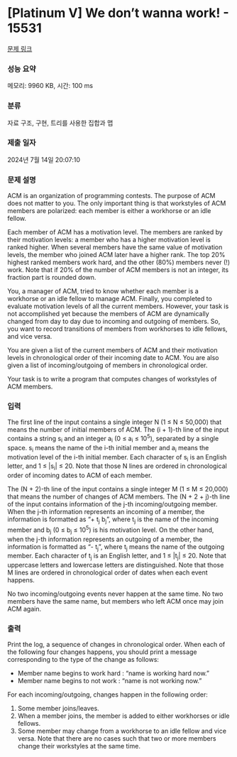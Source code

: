 # [Platinum V] We don’t wanna work! - 15531 

[문제 링크](https://www.acmicpc.net/problem/15531) 

### 성능 요약

메모리: 9960 KB, 시간: 100 ms

### 분류

자료 구조, 구현, 트리를 사용한 집합과 맵

### 제출 일자

2024년 7월 14일 20:07:10

### 문제 설명

<p>ACM is an organization of programming contests. The purpose of ACM does not matter to you. The only important thing is that workstyles of ACM members are polarized: each member is either a workhorse or an idle fellow.</p>

<p>Each member of ACM has a motivation level. The members are ranked by their motivation levels: a member who has a higher motivation level is ranked higher. When several members have the same value of motivation levels, the member who joined ACM later have a higher rank. The top 20% highest ranked members work hard, and the other (80%) members never (!) work. Note that if 20% of the number of ACM members is not an integer, its fraction part is rounded down.</p>

<p>You, a manager of ACM, tried to know whether each member is a workhorse or an idle fellow to manage ACM. Finally, you completed to evaluate motivation levels of all the current members. However, your task is not accomplished yet because the members of ACM are dynamically changed from day to day due to incoming and outgoing of members. So, you want to record transitions of members from workhorses to idle fellows, and vice versa.</p>

<p>You are given a list of the current members of ACM and their motivation levels in chronological order of their incoming date to ACM. You are also given a list of incoming/outgoing of members in chronological order.</p>

<p>Your task is to write a program that computes changes of workstyles of ACM members.</p>

### 입력 

 <p>The first line of the input contains a single integer N (1 ≤ N ≤ 50,000) that means the number of initial members of ACM. The (i + 1)-th line of the input contains a string s<sub>i</sub> and an integer a<sub>i</sub> (0 ≤ a<sub>i</sub> ≤ 10<sup>5</sup>), separated by a single space. s<sub>i</sub> means the name of the i-th initial member and a<sub>i</sub> means the motivation level of the i-th initial member. Each character of s<sub>i</sub> is an English letter, and 1 ≤ |s<sub>i</sub>| ≤ 20. Note that those N lines are ordered in chronological order of incoming dates to ACM of each member.</p>

<p>The (N + 2)-th line of the input contains a single integer M (1 ≤ M ≤ 20,000) that means the number of changes of ACM members. The (N + 2 + j)-th line of the input contains information of the j-th incoming/outgoing member. When the j-th information represents an incoming of a member, the information is formatted as “+ t<sub>j</sub> b<sub>j</sub>”, where t<sub>j</sub> is the name of the incoming member and b<sub>j</sub> (0 ≤ b<sub>j</sub> ≤ 10<sup>5</sup>) is his motivation level. On the other hand, when the j-th information represents an outgoing of a member, the information is formatted as “- t<sub>j</sub>”, where t<sub>j</sub> means the name of the outgoing member. Each character of t<sub>j</sub> is an English letter, and 1 ≤ |t<sub>j</sub>| ≤ 20. Note that uppercase letters and lowercase letters are distinguished. Note that those M lines are ordered in chronological order of dates when each event happens.</p>

<p>No two incoming/outgoing events never happen at the same time. No two members have the same name, but members who left ACM once may join ACM again.</p>

### 출력 

 <p>Print the log, a sequence of changes in chronological order. When each of the following four changes happens, you should print a message corresponding to the type of the change as follows:</p>

<ul>
	<li>Member name begins to work hard : “name is working hard now.”</li>
	<li>Member name begins to not work : “name is not working now.”</li>
</ul>

<p>For each incoming/outgoing, changes happen in the following order:</p>

<ol>
	<li>Some member joins/leaves.</li>
	<li>When a member joins, the member is added to either workhorses or idle fellows.</li>
	<li>Some member may change from a workhorse to an idle fellow and vice versa. Note that there are no cases such that two or more members change their workstyles at the same time.</li>
</ol>

